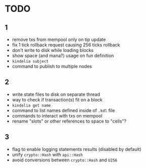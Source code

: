 # TODO

## 1

- remove txs from mempool only on tip update
- fix 1 tick rollback request causing 256 ticks rollback
- don't write to disk while loading blocks
- show space (and mana?) usage on fun definition
- `kindelia subject`
- command to publish to multiple nodes

## 2

- write state files to disk on separate thread
- way to check if transaction(s) fit on a block
- `kindelia get name`
- command to list names defined inside of `.kdl` file
- commands to interact with txs on mempool
- rename "slots" or other references to space to "cells"?

## 3

- flag to enable logging statements results (disabled by default)
- unify `crypto::Hash` with `api::Hash`
- avoid conversions between `crypto::Hash` and `U256`
